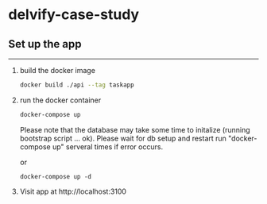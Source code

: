 # delvify-case-study

## Set up the app
---
1. build the docker image
    ```bash
    docker build ./api --tag taskapp
    ```
2. run the docker container
    ```bash
    docker-compose up
    ```

    Please note that the database may take some time to initalize (running bootstrap script ... ok). 
    Please wait for db setup and restart run "docker-compose up" serveral times if error occurs.

    or
    ```
    docker-compose up -d
    ```

3. Visit app at http://localhost:3100